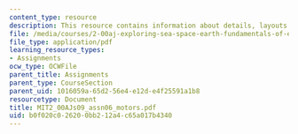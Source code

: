```yaml
---
content_type: resource
description: This resource contains information about details, layouts and technical.
file: /media/courses/2-00aj-exploring-sea-space-earth-fundamentals-of-engineering-design-spring-2009/b0f020c026200bb212a4c65a017b4340_MIT2_00AJs09_assn06_motors.pdf
file_type: application/pdf
learning_resource_types:
- Assignments
ocw_type: OCWFile
parent_title: Assignments
parent_type: CourseSection
parent_uid: 1016059a-65d2-56e4-e12d-e4f25591a1b8
resourcetype: Document
title: MIT2_00AJs09_assn06_motors.pdf
uid: b0f020c0-2620-0bb2-12a4-c65a017b4340
---
```

